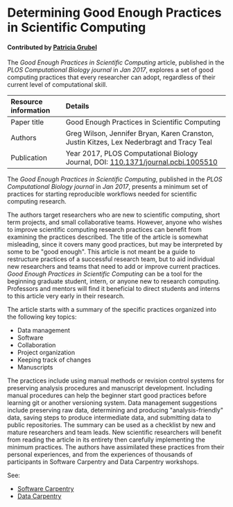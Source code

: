 
# Determining Good Enough Practices in Scientific Computing

#### Contributed by [Patricia Grubel](https://github.com/pagrubel)

The *Good Enough Practices in Scientific Computing* article, published in the *PLOS Computational Biology journal* in *Jan 2017*, explores a set of good computing practices that every researcher can adopt, regardless of their current level of computational skill.

Resource information | Details
:--- | :--- 
Paper title  | Good Enough Practices in Scientific Computing
Authors | Greg Wilson, Jennifer Bryan, Karen Cranston, Justin Kitzes, Lex Nederbragt and Tracy Teal
Publication | Year 2017, PLOS Computational Biology Journal, DOI: [110.1371/journal.pcbi.1005510](https://doi.org/10.1371/journal.pcbi.1005510)

The *Good Enough Practices in Scientific Computing*, published in the *PLOS Computational Biology journal* in *Jan 2017*, presents a minimum set of practices for starting reproducible workflows needed for scientific computing research. 

The authors target researchers who are new to scientific computing,
short term projects, and small collaborative teams.  However, anyone who wishes
to improve scientific computing research practices can benefit from examining
the practices described. The title of the article is somewhat misleading, since
it covers many good practices, but may be interpreted by some to be "good
enough". This article is not meant be a guide to restructure practices of a
successful research team, but to aid individual new researchers and teams that
need to add or improve current practices. *Good Enough Practices in Scientific
Computing* can be a tool for the beginning graduate student, intern, or anyone
new to research computing.  Professors and mentors will find it beneficial to
direct students and interns to this article very early in their research.

The article starts with a summary of the specific practices organized into
the following key topics: 
* Data management
* Software
* Collaboration
* Project organization 
* Keeping track of changes 
* Manuscripts  

The practices include using manual methods or revision control systems for
preserving analysis procedures and manuscript development.  Including manual
procedures can help the beginner start good practices before learning git or
another versioning system. Data management suggestions include preserving raw
data, determining and producing "analysis-friendly" data, saving steps to
produce intermediate data, and submitting data to public repositories.  The
summary can be used as a checklist by new and mature researchers and team leads.
New scientific researchers will benefit from reading the article in its entirety
then carefully implementing the minimum practices.  The authors have assimilated
these practices from their personal experiences, and from the experiences of
thousands of participants in Software Carpentry and Data Carpentry workshops.

See:
* [Software Carpentry](http://software-carpentry.org)
* [Data Carpentry](http://data-carpentry.org)


<!---
Publish: yes
RSS update: 2019-04-29
Categories: Planning, Development
Topics: Software engineering, revision control
Level: 2
Prerequisites: defaults
Aggregate: none
--->
